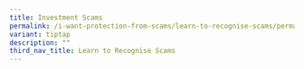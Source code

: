 ```yaml
---
title: Investment Scams
permalink: /i-want-protection-from-scams/learn-to-recognise-scams/permalink/
variant: tiptap
description: ""
third_nav_title: Learn to Recognise Scams
---
```

